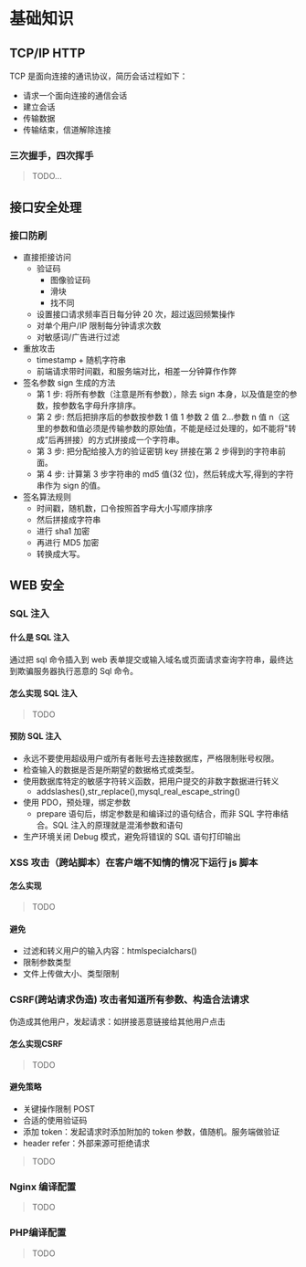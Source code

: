 # 基础知识

## TCP/IP HTTP

TCP 是面向连接的通讯协议，简历会话过程如下：

- 请求一个面向连接的通信会话
- 建立会话
- 传输数据
- 传输结束，信道解除连接

### 三次握手，四次挥手

> TODO...

## 接口安全处理

### 接口防刷

- 直接拒接访问
  - 验证码
    - 图像验证码
    - 滑块
    - 找不同
  - 设置接口请求频率百日每分钟 20 次，超过返回频繁操作
  - 对单个用户/IP 限制每分钟请求次数
  - 对敏感词/广告进行过滤
- 重放攻击
  - timestamp + 随机字符串
  - 前端请求带时间戳，和服务端对比，相差一分钟算作作弊
- 签名参数 sign 生成的方法
  - 第 1 步: 将所有参数（注意是所有参数），除去 sign 本身，以及值是空的参数，按参数名字母升序排序。
  - 第 2 步: 然后把排序后的参数按参数 1 值 1 参数 2 值 2…参数 n 值 n（这里的参数和值必须是传输参数的原始值，不能是经过处理的，如不能将&quot;转成”后再拼接）的方式拼接成一个字符串。
  - 第 3 步: 把分配给接入方的验证密钥 key 拼接在第 2 步得到的字符串前面。
  - 第 4 步: 计算第 3 步字符串的 md5 值(32 位)，然后转成大写,得到的字符串作为 sign 的值。
- 签名算法规则
  - 时间戳，随机数，口令按照首字母大小写顺序排序
  - 然后拼接成字符串
  - 进行 sha1 加密
  - 再进行 MD5 加密
  - 转换成大写。

## WEB 安全

### SQL 注入

#### 什么是 SQL 注入

通过把 sql 命令插入到 web 表单提交或输入域名或页面请求查询字符串，最终达到欺骗服务器执行恶意的 Sql 命令。

#### 怎么实现 SQL 注入

> TODO

#### 预防 SQL 注入

- 永远不要使用超级用户或所有者账号去连接数据库，严格限制账号权限。
- 检查输入的数据是否是所期望的数据格式或类型。
- 使用数据库特定的敏感字符转义函数，把用户提交的非数字数据进行转义
  - addslashes(),str_replace(),mysql_real_escape_string()
- 使用 PDO，预处理，绑定参数
  - prepare 语句后，绑定参数是和编译过的语句结合，而非 SQL 字符串结合。SQL 注入的原理就是混淆参数和语句
- 生产环境关闭 Debug 模式，避免将错误的 SQL 语句打印输出

### XSS 攻击（跨站脚本）在客户端不知情的情况下运行 js 脚本

#### 怎么实现

> TODO

#### 避免

- 过滤和转义用户的输入内容：htmlspecialchars()
- 限制参数类型
- 文件上传做大小、类型限制

### CSRF(跨站请求伪造) 攻击者知道所有参数、构造合法请求

伪造成其他用户，发起请求：如拼接恶意链接给其他用户点击

#### 怎么实现CSRF

> TODO

#### 避免策略

- 关键操作限制 POST
- 合适的使用验证码
- 添加 token：发起请求时添加附加的 token 参数，值随机。服务端做验证
- header refer：外部来源可拒绝请求

> TODO

### Nginx 编译配置

> TODO

### PHP编译配置

> TODO